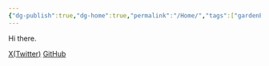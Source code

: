 ```yaml
---
{"dg-publish":true,"dg-home":true,"permalink":"/Home/","tags":["gardenEntry"],"dgPassFrontmatter":true,"created":"2024-12-18T00:58:45.377+09:00"}
---
```


Hi there.

[X(Twitter)](https://x.com/konnta0)
[GitHub](https://github.com/konnta0)
